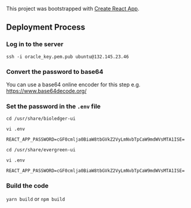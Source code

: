 This project was bootstrapped with [Create React App](https://github.com/facebook/create-react-app).

## Deployment Process

### Log in to the server
```
ssh -i oracle_key.pem.pub ubuntu@132.145.23.46
```

### Convert the password to base64
You can use a base64 online encoder for this step e.g. https://www.base64decode.org/

### Set the password in the `.env` file
```
cd /usr/share/bioledger-ui
```
`vi .env`
```
REACT_APP_PASSWORD=cGF0cmlja0BiaW8tbGVkZ2VyLmNvbTpCaW9mdWVsMTA1ISE=
```

```
cd /usr/share/evergreen-ui
```
`vi .env`
```
REACT_APP_PASSWORD=cGF0cmlja0BiaW8tbGVkZ2VyLmNvbTpCaW9mdWVsMTA1ISE=
```

### Build the code
`yarn build`
or 
`npm build`
